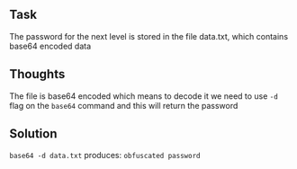 <h2>Task</h2>

The password for the next level is stored in the file data.txt, which contains base64 encoded data

<h2>Thoughts</h2>

The file is base64 encoded which means to decode it we need to use ```-d``` flag on the ```base64``` command and this will return the password

<h2>Solution</h2>

```base64 -d data.txt``` produces: ```obfuscated password```
